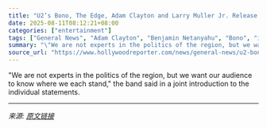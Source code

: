 ```yaml
---
title: "U2’s Bono, The Edge, Adam Clayton and Larry Muller Jr. Release Statements on Israel and Gaza"
date: 2025-08-11T08:12:21+08:00
categories: ["entertainment"]
tags: ["General News", "Adam Clayton", "Benjamin Netanyahu", "Bono", "international", "Israel", "Israel-Gaza Conflict", "Larry Mullen Jr.", "Palestine", "The Edge", "U2"]
summary: "\"We are not experts in the politics of the region, but we want our audience to know where we each stand,\" the band said in a joint introduction to the individual statements."
source_url: "https://www.hollywoodreporter.com/news/general-news/u2-bono-the-edge-adam-clayton-larry-muller-israel-gaza-1236341269/"
---
```


"We are not experts in the politics of the region, but we want our audience to know where we each stand," the band said in a joint introduction to the individual statements.

---

*来源: [原文链接](https://www.hollywoodreporter.com/news/general-news/u2-bono-the-edge-adam-clayton-larry-muller-israel-gaza-1236341269/)*
